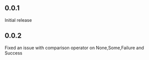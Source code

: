 ## 0.0.1
Initial release

## 0.0.2 
Fixed an issue with comparison operator on None,Some,Failure and Success

